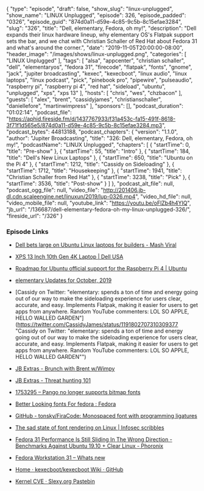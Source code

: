 {
  "type": "episode",
  "draft": false,
  "show_slug": "linux-unplugged",
  "show_name": "LINUX Unplugged",
  "episode": 326,
  "episode_padded": "0326",
  "episode_guid": "874d0a11-d59e-4c85-9c5b-8c15efae3284",
  "slug": "326",
  "title": "Dell, elementary, Fedora, oh my!",
  "description": "Dell expands their linux hardware lineup, why elementary OS's Flatpak support sets the bar, and we chat with Christian Schaller of Red Hat about Fedora 31 and what's around the corner.",
  "date": "2019-11-05T20:00:00-08:00",
  "header_image": "/images/shows/linux-unplugged.png",
  "categories": [
    "LINUX Unplugged"
  ],
  "tags": [
    "alsa",
    "appcenter",
    "christian schaller",
    "dell",
    "elementaryos",
    "fedora 31",
    "firecode",
    "flatpak",
    "fonts",
    "gnome",
    "jack",
    "jupiter broadcasting",
    "kexec",
    "kexecboot",
    "linux audio",
    "linux laptops",
    "linux podcast",
    "pick",
    "pinebook pro",
    "pipewire",
    "pulseaudio",
    "raspberry pi",
    "raspberry pi 4",
    "red hat",
    "sideload",
    "ubuntu",
    "unplugged",
    "xps",
    "xps 13"
  ],
  "hosts": [
    "chris",
    "wes",
    "chzbacon"
  ],
  "guests": [
    "alex",
    "brent",
    "cassidyjames",
    "christianschaller",
    "daniellefore",
    "martinwimpress"
  ],
  "sponsors": [],
  "podcast_duration": "01:02:14",
  "podcast_file": "https://aphid.fireside.fm/d/1437767933/f31a453c-fa15-491f-8618-3f71f1d565e5/874d0a11-d59e-4c85-9c5b-8c15efae3284.mp3",
  "podcast_bytes": 44813188,
  "podcast_chapters": {
    "version": "1.1.0",
    "author": "Jupiter Broadcasting",
    "title": "326: Dell, elementary, Fedora, oh my!",
    "podcastName": "LINUX Unplugged",
    "chapters": [
      {
        "startTime": 0,
        "title": "Pre-show"
      },
      {
        "startTime": 55,
        "title": "Intro"
      },
      {
        "startTime": 184,
        "title": "Dell's New Linux Laptops"
      },
      {
        "startTime": 650,
        "title": "Ubuntu on the Pi 4"
      },
      {
        "startTime": 1212,
        "title": "Cassidy on Sideloading"
      },
      {
        "startTime": 1712,
        "title": "Housekeeping"
      },
      {
        "startTime": 1941,
        "title": "Christian Schaller from Red Hat"
      },
      {
        "startTime": 3238,
        "title": "Pick"
      },
      {
        "startTime": 3536,
        "title": "Post-show"
      }
    ]
  },
  "podcast_alt_file": null,
  "podcast_ogg_file": null,
  "video_file": "http://201406.jb-dl.cdn.scaleengine.net/linuxun/2019/lup-0326.mp4",
  "video_hd_file": null,
  "video_mobile_file": null,
  "youtube_link": "https://youtu.be/oFlZb4h4YIQ",
  "jb_url": "/136687/dell-elementary-fedora-oh-my-linux-unplugged-326/",
  "fireside_url": "/326"
}


### Episode Links

  * [Dell bets large on Ubuntu Linux laptops for builders - Mash Viral](http://mashviral.com/dell-bets-large-on-ubuntu-linux-laptops-for-builders/ "Dell bets large on Ubuntu Linux laptops for builders - Mash Viral")
  * [XPS 13 Inch 10th Gen 4K Laptop | Dell USA](https://www.dell.com/en-us/work/shop/dell-laptops-and-notebooks/new-xps-13-developer-edition/spd/xps-13-7390-laptop/cax13w10p1c606csu?view=configurations "XPS 13 Inch 10th Gen 4K Laptop | Dell USA")
  * [Roadmap for Ubuntu official support for the Raspberry Pi 4 | Ubuntu](https://ubuntu.com/blog/roadmap-for-official-support-for-the-raspberry-pi-4 "Roadmap for Ubuntu official support for the Raspberry Pi 4 | Ubuntu")
  * [elementary Updates for October, 2019](https://blog.elementary.io/updates-for-october-2019/ "elementary Updates for October, 2019")
  * [Cassidy on Twitter: "elementary: spends a ton of time and energy going out of our way to make the sideloading experience for users clear, accurate, and easy. Implements Flatpak, making it easier for users to get apps from anywhere. Random YouTube commenters: LOL SO APPLE, HELLO WALLED GARDEN"](https://twitter.com/CassidyJames/status/1191802707310309377 "Cassidy on Twitter: "elementary: spends a ton of time and energy going out of our way to make the sideloading experience for users clear, accurate, and easy. Implements Flatpak, making it easier for users to get apps from anywhere. Random YouTube commenters: LOL SO APPLE, HELLO WALLED GARDEN"")
  * [JB Extras - Brunch with Brent w/Wimpy](https://extras.show/29 "JB Extras - Brunch with Brent w/Wimpy")
  * [JB Extras - Threat hunting 101](https://extras.show/30 "JB Extras - Threat hunting 101")
  * [1753295 – Pango no longer supports bitmap fonts ](https://bugzilla.redhat.com/show_bug.cgi?id=1753295 "1753295 – Pango no longer supports bitmap fonts
")

  * [Better Looking fonts For fedora : Fedora ](https://www.reddit.com/r/Fedora/comments/5nfenw/better_looking_fonts_for_fedora/ "Better Looking fonts For fedora : Fedora
")

  * [GitHub - tonsky/FiraCode: Monospaced font with programming ligatures ](https://github.com/tonsky/FiraCode "GitHub - tonsky/FiraCode: Monospaced font with programming ligatures
")

  * [The sad state of font rendering on Linux | Infosec scribbles ](https://pandasauce.org/post/linux-fonts/ "The sad state of font rendering on Linux | Infosec scribbles
")

  * [Fedora 31 Performance Is Still Sliding In The Wrong Direction - Benchmarks Against Ubuntu 19.10 + Clear Linux - Phoronix ](https://www.phoronix.com/scan.php?page=article&item=fedora-31-benchmarks&num=1 "Fedora 31 Performance Is Still Sliding In The Wrong Direction - Benchmarks Against Ubuntu 19.10 + Clear Linux - Phoronix
")

  * [Fedora Workstation 31 – Whats new](https://blogs.gnome.org/uraeus/2019/09/23/fedora-workstation-31-whats-new/ "Fedora Workstation 31 – Whats new")
  * [Home · kexecboot/kexecboot Wiki · GitHub](https://github.com/kexecboot/kexecboot/wiki "Home · kexecboot/kexecboot Wiki · GitHub")
  * [Kernel CVE · Slexy.org Pastebin](https://slexy.org/view/s2tkOlfEFc "Kernel CVE · Slexy.org Pastebin")


